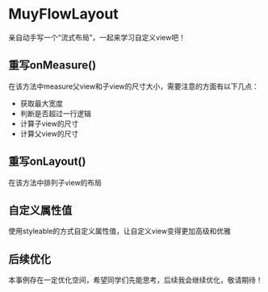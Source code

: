 # MuyFlowLayout
亲自动手写一个“流式布局”，一起来学习自定义view吧！

## 重写onMeasure()
在该方法中measure父view和子view的尺寸大小，需要注意的方面有以下几点：
- 获取最大宽度
- 判断是否超过一行逻辑
- 计算子view的尺寸
- 计算父view的尺寸

## 重写onLayout()
在该方法中排列子view的布局

## 自定义属性值
使用styleable的方式自定义属性值，让自定义view变得更加高级和优雅

## 后续优化
本事例存在一定优化空间，希望同学们先能思考，后续我会继续优化，敬请期待！
